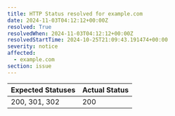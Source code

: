 ```yaml
---
title: HTTP Status resolved for example.com
date: 2024-11-03T04:12:12+00:00Z
resolved: True
resolvedWhen: 2024-11-03T04:12:12+00:00Z
resolvedStartTime: 2024-10-25T21:09:43.191474+00:00
severity: notice
affected:
  - example.com
section: issue
---
```


| Expected Statuses | Actual Status  |
|-------------------|----------------|
| 200, 301, 302 | 200 |
